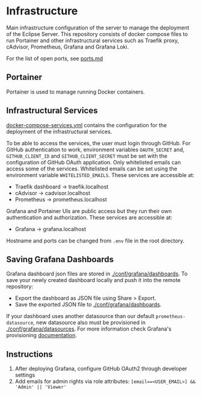 # Infrastructure

Main infrastructure configuration of the server to manage the deployment of the Eclipse Server.
This repository consists of docker compose files to run Portainer and other infrastructural services such as Traefik proxy, cAdvisor, Prometheus, Grafana and Grafana Loki.

For the list of open ports, see [ports.md](./ports.md)

## Portainer

Portainer is used to manage running Docker containers.

## Infrastructural Services

[docker-compose-services.yml](./docker-compose-services.yml) contains the configuration for the deployment of the infrastructural services.

To be able to access the services, the user must login through GitHub. For GitHub authentication to work, environment variables `OAUTH_SECRET` and, `GITHUB_CLIENT_ID` and `GITHUB_CLIENT_SECRET` must be set with the configuration of GitHub OAuth application. Only whitelisted emails can access some of the services. Whitelisted emails can be set using the environment variable `WHITELISTED_EMAILS`. These services are accessible at:

- Traefik dashboard -> traefik.localhost
- cAdvisor -> cadvisor.localhost
- Prometheus -> prometheus.localhost

Grafana and Portainer UIs are public access but they run their own authentication and authorization. These services are accessible at:

- Grafana -> grafana.localhost

Hostname and ports can be changed from `.env` file in the root directory.

## Saving Grafana Dashboards

Grafana dashboard json files are stored in [./conf/grafana/dashboards](./conf/grafana/dashboards/).
To save your newly created dashboard locally and push it into the remote repository:

- Export the dashboard as JSON file using Share > Export.
- Save the exported JSON file to [./conf/grafana/dashboards](./conf/grafana/dashboards/).

If your dashboard uses another datasource than our default `prometheus-datasource`, new datasource also must be provisioned in [./conf/grafana/datasources](./conf/grafana/provisioning/datasources/).
For more information check Grafana's provisioning [documentation](https://grafana.com/docs/grafana/latest/administration/provisioning/).

## Instructions

1. After deploying Grafana, configure GitHub OAuth2 through developer settings
2. Add emails for admin rights via role attributes: `[email==<USER_EMAIL>] && 'Admin' || 'Viewer'`
